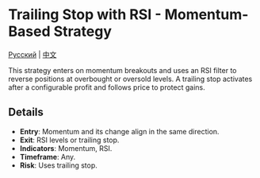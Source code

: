 # Trailing Stop with RSI - Momentum-Based Strategy
[Русский](README_ru.md) | [中文](README_cn.md)

This strategy enters on momentum breakouts and uses an RSI filter to reverse positions at overbought or oversold levels. A trailing stop activates after a configurable profit and follows price to protect gains.

## Details

- **Entry**: Momentum and its change align in the same direction.
- **Exit**: RSI levels or trailing stop.
- **Indicators**: Momentum, RSI.
- **Timeframe**: Any.
- **Risk**: Uses trailing stop.
